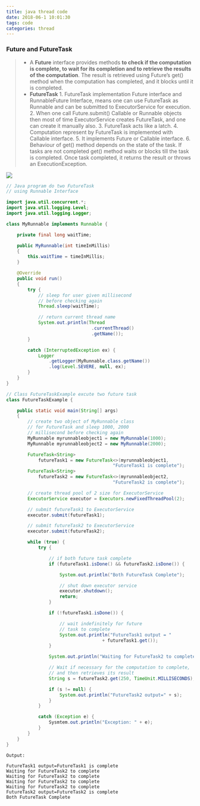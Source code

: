 ```yaml
---
title: java thread code
date: 2018-06-1 10:01:30
tags: code
categories: thread
---
```


### Future and FutureTask

> - A **Future** interface provides methods **to check if the computation is complete, to wait for its completion and to retrieve the results of the computation**. The result is retrieved using Future’s get() method when the computation has completed, and it blocks until it is completed.
> - **FutureTask**
>		1. FutureTask implementation Future interface and RunnableFuture Interface, means one can use FutureTask as Runnable and can be submitted to ExecutorService for execution.
>		2. When one call Future.submit() Callable or Runnable objects then most of time ExecutorService creates FutureTask, and one can create it manually also.
>		3. FutureTask acts like a latch.
>		4. Computation represent by FutureTask is implemented with Callable interface.
>		5. It implements Future or Callable interface.
>		6. Behaviour of get() method depends on the state of the task. If tasks are not completed get() method waits or blocks till the task is completed. Once task completed, it returns the result or throws an ExecutionException.

![](https://cdncontribute.geeksforgeeks.org/wp-content/uploads/pool2.png)

```java
// Java program do two FutureTask 
// using Runnable Interface 

import java.util.concurrent.*; 
import java.util.logging.Level; 
import java.util.logging.Logger; 

class MyRunnable implements Runnable { 

	private final long waitTime; 

	public MyRunnable(int timeInMillis) 
	{ 
		this.waitTime = timeInMillis; 
	} 

	@Override
	public void run() 
	{ 
		try { 
			// sleep for user given millisecond 
			// before checking again 
			Thread.sleep(waitTime); 

			// return current thread name 
			System.out.println(Thread 
								.currentThread() 
								.getName()); 
		} 

		catch (InterruptedException ex) { 
			Logger 
				.getLogger(MyRunnable.class.getName()) 
				.log(Level.SEVERE, null, ex); 
		} 
	} 
} 

// Class FutureTaskExample excute two future task 
class FutureTaskExample { 

	public static void main(String[] args) 
	{ 
		// create two object of MyRunnable class 
		// for FutureTask and sleep 1000, 2000 
		// millisecond before checking again 
		MyRunnable myrunnableobject1 = new MyRunnable(1000); 
		MyRunnable myrunnableobject2 = new MyRunnable(2000); 

		FutureTask<String> 
			futureTask1 = new FutureTask<>(myrunnableobject1, 
										"FutureTask1 is complete"); 
		FutureTask<String> 
			futureTask2 = new FutureTask<>(myrunnableobject2, 
										"FutureTask2 is complete"); 

		// create thread pool of 2 size for ExecutorService 
		ExecutorService executor = Executors.newFixedThreadPool(2); 

		// submit futureTask1 to ExecutorService 
		executor.submit(futureTask1); 

		// submit futureTask2 to ExecutorService 
		executor.submit(futureTask2); 

		while (true) { 
			try { 

				// if both future task complete 
				if (futureTask1.isDone() && futureTask2.isDone()) { 

					System.out.println("Both FutureTask Complete"); 

					// shut down executor service 
					executor.shutdown(); 
					return; 
				} 

				if (!futureTask1.isDone()) { 

					// wait indefinitely for future 
					// task to complete 
					System.out.println("FutureTask1 output = "
									+ futureTask1.get()); 
				} 

				System.out.println("Waiting for FutureTask2 to complete"); 

				// Wait if necessary for the computation to complete, 
				// and then retrieves its result 
				String s = futureTask2.get(250, TimeUnit.MILLISECONDS); 

				if (s != null) { 
					System.out.println("FutureTask2 output=" + s); 
				} 
			} 

			catch (Exception e) { 
				Sysmtem.out.println("Exception: " + e); 
			} 
		} 
	} 
} 
```

```
Output:

FutureTask1 output=FutureTask1 is complete
Waiting for FutureTask2 to complete
Waiting for FutureTask2 to complete
Waiting for FutureTask2 to complete
Waiting for FutureTask2 to complete
FutureTask2 output=FutureTask2 is complete
Both FutureTask Complete
```

